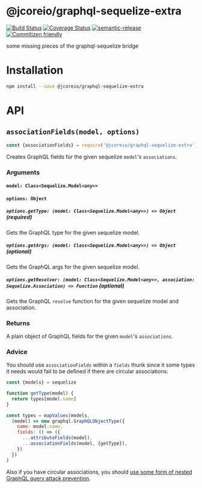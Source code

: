 # @jcoreio/graphql-sequelize-extra

[![Build Status](https://travis-ci.org/jcoreio/graphql-sequelize-extra.svg?branch=master)](https://travis-ci.org/jcoreio/graphql-sequelize-extra)
[![Coverage Status](https://codecov.io/gh/jcoreio/graphql-sequelize-extra/branch/master/graph/badge.svg)](https://codecov.io/gh/jcoreio/graphql-sequelize-extra)
[![semantic-release](https://img.shields.io/badge/%20%20%F0%9F%93%A6%F0%9F%9A%80-semantic--release-e10079.svg)](https://github.com/semantic-release/semantic-release)
[![Commitizen friendly](https://img.shields.io/badge/commitizen-friendly-brightgreen.svg)](http://commitizen.github.io/cz-cli/)

some missing pieces of the graphql-sequelize bridge

# Installation

```sh
npm install --save @jcoreio/graphql-sequelize-extra
```

# API

## `associationFields(model, options)`

```js
const {associationFields} = require('@jcoreio/graphql-sequelize-extra')
```

Creates GraphQL fields for the given sequelize `model`'s `associations`.

### Arguments

#### `model: Class<Sequelize.Model<any>>`

#### `options: Object`
##### `options.getType: (model: Class<Sequelize.Model<any>>) => Object` (required)
Gets the GraphQL type for the given sequelize model.

##### `options.getArgs: (model: Class<Sequelize.Model<any>>) => Object` (optional)
Gets the GraphQL args for the given sequelize model.

##### `options.getResolver: (model: Class<Sequelize.Model<any>>, association: Sequelize.Association) => Function` (optional)
Gets the GraphQL `resolve` function for the given sequelize model and association.

### Returns
A plain object of GraphQL fields for the given `model`'s
`associations`.

### Advice
You should use `associationFields` within a `fields` thunk since it some
types it needs would fail to be defined if there are circular
associations:

```js
const {models} = sequelize

function getType(model) {
  return types[model.name]
}

const types = mapValues(models,
  (model) => new graphql.GraphQLObjectType({
    name: model.name,
    fields: () => ({
      ...attributeFields(model),
      ...associationFields(model, {getType}),
    })
  })
)
```

Also if you have circular associations, you should [use some form of
nested GraphQL query attack prevention](https://stackoverflow.com/questions/37337466/how-do-you-prevent-nested-attack-on-graphql-apollo-server).
